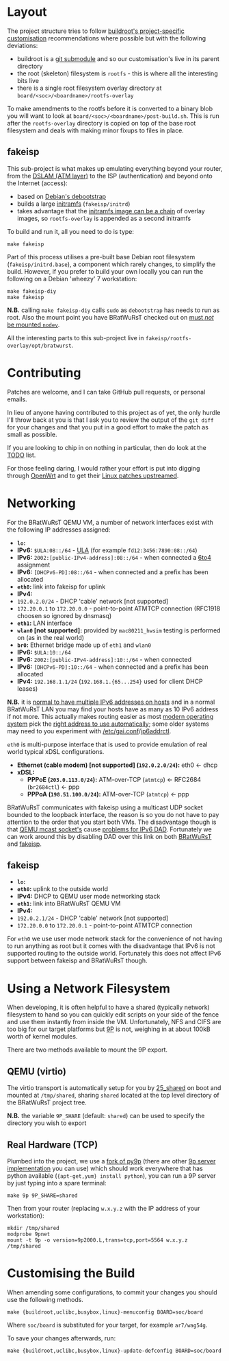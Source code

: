 # Layout

The project structure tries to follow [buildroot's project-specific customisation](http://buildroot.uclibc.org/downloads/manual/manual.html#_project_specific_customization) recommendations where possible but with the following deviations:

 * buildroot is a [git submodule](http://git-scm.com/docs/git-submodule) and so our customisation's live in its parent directory
 * the root (skeleton) filesystem is `rootfs` - this is where all the interesting bits live
 * there is a single root filesystem overlay directory at `board/<soc>/<boardname>/rootfs-overlay`

To make amendments to the rootfs before it is converted to a binary blob you will want to look at `board/<soc>/<boardname>/post-build.sh`.  This is run after the `rootfs-overlay` directory is copied on top of the base root filesystem and deals with making minor fixups to files in place.

## fakeisp

This sub-project is what makes up emulating everything beyond your router, from the [DSLAM (ATM layer)](https://www.farside.org.uk/200903/ipoeoatm) to the ISP (authentication) and beyond onto the Internet (access):

 * based on [Debian's debootstrap](https://wiki.debian.org/Debootstrap)
 * builds a large [initramfs](https://www.kernel.org/doc/Documentation/filesystems/ramfs-rootfs-initramfs.txt) (`fakeisp/initrd`)
 * takes advantage that the [initramfs image can be a chain](https://www.kernel.org/doc/Documentation/early-userspace/buffer-format.txt) of overlay images, so `rootfs-overlay` is appended as a second initramfs

To build and run it, all you need to do is type:

    make fakeisp

Part of this process utilises a pre-built base Debian root filesystem (`fakeisp/initrd.base`), a component which rarely changes, to simplify the build.  However, if you prefer to build your own locally you can run the following on a Debian 'wheezy' 7 workstation:

    make fakeisp-diy
    make fakeisp

**N.B.** calling `make fakeisp-diy` calls `sudo` as `debootstrap` has needs to run as root.  Also the mount point you have BRatWuRsT checked out on [must *not* be mounted `nodev`](http://en.wikipedia.org/wiki/Fstab#Options_common_to_all_filesystems).

All the interesting parts to this sub-project live in `fakeisp/rootfs-overlay/opt/bratwurst`.

# Contributing

Patches are welcome, and I can take GitHub pull requests, or personal emails.

In lieu of anyone having contributed to this project as of yet, the only hurdle I'll throw back at you is that I ask you to review the output of the `git diff` for your changes and that you put in a good effort to make the patch as small as possible.

If you are looking to chip in on nothing in particular, then do look at the [TODO](TODO.md) list.

For those feeling daring, I would rather your effort is put into digging through [OpenWrt](https://openwrt.org/) and to get their [Linux patches upstreamed](http://git.openwrt.org/?p=openwrt.git;a=tree;f=target/linux).

# Networking

For the BRatWuRsT QEMU VM, a number of network interfaces exist with the following IP addresses assigned:

 * **`lo`:**
  * **IPv6:** `$ULA:08::/64` - [ULA](http://en.wikipedia.org/wiki/Unique_local_address) (for example `fd12:3456:7890:08::/64`)
  * **IPv6:** `2002:[public-IPv4-address]:08::/64` - when connected a [6to4](http://en.wikipedia.org/wiki/6to4) assignment
  * **IPv6:** `[DHCPv6-PD]:08::/64` - when connected and a prefix has been allocated
 * **`eth0`:** link into fakeisp for uplink
  * **IPv4:**
   * `192.0.2.0/24` - DHCP 'cable' network [not supported]
   * `172.20.0.1` to `172.20.0.0` - point-to-point ATMTCP connection (RFC1918 choosen so ignored by dnsmasq)
 * **`eth1`:** LAN interface
 * **`wlan0` [not supported]:** provided by `mac80211_hwsim` testing is performed on (as in the real world)
 * **`br0`:** Ethernet bridge made up of `eth1` and `wlan0`
  * **IPv6:** `$ULA:10::/64`
  * **IPv6:** `2002:[public-IPv4-address]:10::/64` - when connected
  * **IPv6:** `[DHCPv6-PD]:10::/64` - when connected and a prefix has been allocated
  * **IPv4:** `192.168.1.1/24` (`192.168.1.{65...254}` used for client DHCP leases)

**N.B.** it is [normal to have multiple IPv6 addresses on hosts](https://tools.ietf.org/html/rfc6724) and in a normal BRatWuRsT LAN you may find your hosts have as many as 10 IPv6 address if not more.  This actually makes routing easier as most [modern operating system](https://www.nanog.org/sites/default/files/monday_general_deccio_quantifyingIPv6_62.6.pdf#page=15) pick the [right address to use automatically](http://biplane.com.au/blog/?p=22); some older systems may need to you experiment with [/etc/gai.conf](http://linux.die.net/man/5/gai.conf)/[ip6addrctl](https://www.freebsd.org/cgi/man.cgi?query=ip6addrctl&sektion=8).

`eth0` is multi-purpose interface that is used to provide emulation of real world typical xDSL configurations.

 * **Ethernet (cable modem) [not supported] (`192.0.2.0/24`):** eth0 <- dhcp
 * **xDSL:**
     * **PPPoE (`203.0.113.0/24`):** ATM-over-TCP (`atmtcp`) <- RFC2684 (`br2684ctl`) <- ppp
     * **PPPoA (`198.51.100.0/24`):** ATM-over-TCP (`atmtcp`) <- ppp

BRatWuRsT communicates with fakeisp using a multicast UDP socket bounded to the loopback interface, the reason is so you do not have to pay attention to the order that you start both VMs.  The disadvantage though is that [QEMU mcast socket's](http://lists.nongnu.org/archive/html/qemu-devel/2013-03/msg05497.html) cause [problems for IPv6 DAD](http://lists.nongnu.org/archive/html/qemu-devel/2013-03/msg05497.html).  Fortunately we can work around this by disabling DAD over this link on both [BRatWuRsT](board/qemu/mipsel/rootfs-overlay/etc/rc.d/85_ptp_no_v6_dad) and [fakeisp](fakeisp/rootfs-overlay/etc/sysctl.d/ptp_no_v6_dad.conf).

## fakeisp

 * **`lo`:**
 * **`eth0`:** uplink to the outside world
  * **IPv4:** DHCP to QEMU user mode networking stack
 * **`eth1`:** link into BRatWuRsT QEMU VM
  * **IPv4:**
   * `192.0.2.1/24` - DHCP 'cable' network [not supported]
   * `172.20.0.0` to `172.20.0.1` - point-to-point ATMTCP connection

For `eth0` we use user mode network stack for the convenience of not having to run anything as root but it comes with the disadvantage that IPv6 is not supported routing to the outside world.  Fortunately this does not affect IPv6 support between fakeisp and BRatWuRsT though.

# Using a Network Filesystem

When developing, it is often helpful to have a shared (typically network) filesystem to hand so you can quickly edit scripts on your side of the fence and use them instantly from inside the VM.  Unfortunately, NFS and CIFS are too big for our target platforms but [9P](https://www.kernel.org/doc/Documentation/filesystems/9p.txt) is not, weighing in at about 100kB worth of kernel modules.

There are two methods available to mount the 9P export.

## QEMU (virtio)

The virtio transport is automatically setup for you by [25_shared](board/qemu/mipsel/rootfs-overlay/etc/rc.d/25_shared) on boot and mounted at `/tmp/shared`, sharing `shared` located at the top level directory of the BRatWuRsT project tree.

**N.B.** the variable `9P_SHARE` (default: `shared`) can be used to specify the directory you wish to export

## Real Hardware (TCP)

Plumbed into the project, we use a [fork of py9p](https://github.com/svinota/py9p) (there are other [9p server implementation](http://9p.cat-v.org/implementations) you can use) which should work everywhere that has python available (`{apt-get,yum} install python`), you can run a 9P server by just typing into a spare terminal:

    make 9p 9P_SHARE=shared

Then from your router (replacing `w.x.y.z` with the IP address of your workstation):

    mkdir /tmp/shared
    modprobe 9pnet
    mount -t 9p -o version=9p2000.L,trans=tcp,port=5564 w.x.y.z /tmp/shared

# Customising the Build

When amending some configurations, to commit your changes you should use the following methods.

    make {buildroot,uclibc,busybox,linux}-menuconfig BOARD=soc/board

Where `soc/board` is substituted for your target, for example `ar7/wag54g`.

To save your changes afterwards, run:

    make {buildroot,uclibc,busybox,linux}-update-defconfig BOARD=soc/board
